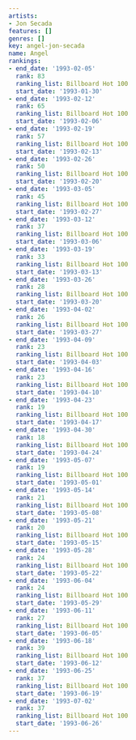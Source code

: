 ```yaml
---
artists:
- Jon Secada
features: []
genres: []
key: angel-jon-secada
name: Angel
rankings:
- end_date: '1993-02-05'
  rank: 83
  ranking_list: Billboard Hot 100
  start_date: '1993-01-30'
- end_date: '1993-02-12'
  rank: 65
  ranking_list: Billboard Hot 100
  start_date: '1993-02-06'
- end_date: '1993-02-19'
  rank: 57
  ranking_list: Billboard Hot 100
  start_date: '1993-02-13'
- end_date: '1993-02-26'
  rank: 50
  ranking_list: Billboard Hot 100
  start_date: '1993-02-20'
- end_date: '1993-03-05'
  rank: 45
  ranking_list: Billboard Hot 100
  start_date: '1993-02-27'
- end_date: '1993-03-12'
  rank: 37
  ranking_list: Billboard Hot 100
  start_date: '1993-03-06'
- end_date: '1993-03-19'
  rank: 33
  ranking_list: Billboard Hot 100
  start_date: '1993-03-13'
- end_date: '1993-03-26'
  rank: 28
  ranking_list: Billboard Hot 100
  start_date: '1993-03-20'
- end_date: '1993-04-02'
  rank: 26
  ranking_list: Billboard Hot 100
  start_date: '1993-03-27'
- end_date: '1993-04-09'
  rank: 23
  ranking_list: Billboard Hot 100
  start_date: '1993-04-03'
- end_date: '1993-04-16'
  rank: 23
  ranking_list: Billboard Hot 100
  start_date: '1993-04-10'
- end_date: '1993-04-23'
  rank: 19
  ranking_list: Billboard Hot 100
  start_date: '1993-04-17'
- end_date: '1993-04-30'
  rank: 18
  ranking_list: Billboard Hot 100
  start_date: '1993-04-24'
- end_date: '1993-05-07'
  rank: 19
  ranking_list: Billboard Hot 100
  start_date: '1993-05-01'
- end_date: '1993-05-14'
  rank: 21
  ranking_list: Billboard Hot 100
  start_date: '1993-05-08'
- end_date: '1993-05-21'
  rank: 20
  ranking_list: Billboard Hot 100
  start_date: '1993-05-15'
- end_date: '1993-05-28'
  rank: 24
  ranking_list: Billboard Hot 100
  start_date: '1993-05-22'
- end_date: '1993-06-04'
  rank: 24
  ranking_list: Billboard Hot 100
  start_date: '1993-05-29'
- end_date: '1993-06-11'
  rank: 27
  ranking_list: Billboard Hot 100
  start_date: '1993-06-05'
- end_date: '1993-06-18'
  rank: 39
  ranking_list: Billboard Hot 100
  start_date: '1993-06-12'
- end_date: '1993-06-25'
  rank: 37
  ranking_list: Billboard Hot 100
  start_date: '1993-06-19'
- end_date: '1993-07-02'
  rank: 37
  ranking_list: Billboard Hot 100
  start_date: '1993-06-26'
---
```


